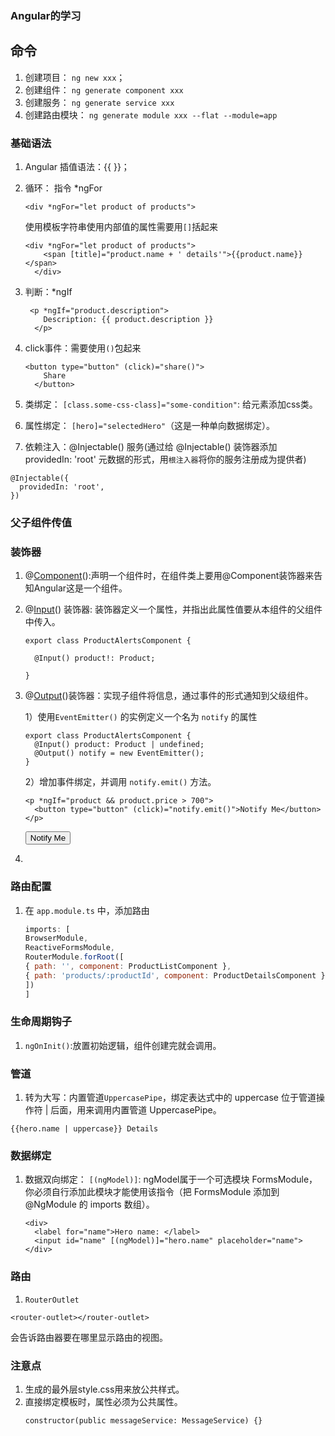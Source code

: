 ### Angular的学习

## 命令

1. 创建项目： `ng new xxx`；
2. 创建组件： `ng generate component xxx`
3. 创建服务： `ng generate service xxx`
4. 创建路由模块： `ng generate module xxx --flat --module=app`

### 基础语法

1. Angular 插值语法：{{ }}；
2. 循环： 指令 *ngFor

   ```
   <div *ngFor="let product of products">
   ```

   使用模板字符串使用内部值的属性需要用`[]`括起来

   ```
   <div *ngFor="let product of products">
       <span [title]="product.name + ' details'">{{product.name}}</span>
     </div>
   ```
3. 判断：*ngIf

   ```**
    <p *ngIf="product.description">
       Description: {{ product.description }}
     </p>
   ```
4. click事件：需要使用`()`包起来

   ```**
   <button type="button" (click)="share()">
       Share
     </button>
   ```
5. 类绑定： `[class.some-css-class]="some-condition"`: 给元素添加css类。
6. 属性绑定： `[hero]="selectedHero"`（这是一种单向数据绑定）。
7. 依赖注入：@Injectable() 服务(通过给 @Injectable() 装饰器添加 providedIn: 'root' 元数据的形式，用`根注入器`将你的服务注册成为提供者)

```
@Injectable({
  providedIn: 'root',
})
```

### 父子组件传值

### 装饰器

1. @[Component](https://angular.cn/api/core/Component)():声明一个组件时，在组件类上要用@Component装饰器来告知Angular这是一个组件。
2. @[Input](https://angular.cn/api/core/Input)() 装饰器: 装饰器定义一个属性，并指出此属性值要从本组件的父组件中传入。

   ```
   export class ProductAlertsComponent {

     @Input() product!: Product;

   }
   ```
3. @[Output](https://angular.cn/api/core/Output)()装饰器：实现子组件将信息，通过事件的形式通知到父级组件。

   1）使用`EventEmitter()` 的实例定义一个名为 `notify` 的属性

   ```**export**** ****class**** ****ProductAlertsComponent**** ****{****
   export class ProductAlertsComponent {
     @Input() product: Product | undefined;
     @Output() notify = new EventEmitter();
   }
   ```

   2）增加事件绑定，并调用 `notify.emit()` 方法。

   ```
   <p *ngIf="product && product.price > 700">
     <button type="button" (click)="notify.emit()">Notify Me</button>
   </p>
   ```

   <p *ngIf="product && product.price > 700">
     <button type="button" (click)="notify.emit()">Notify Me</button>
   </p>
4.

### 路由配置

1. 在 `app.module.ts` 中，添加路由

   ```javascript
   imports: [
   BrowserModule,
   ReactiveFormsModule,
   RouterModule.forRoot([
   { path: '', component: ProductListComponent },
   { path: 'products/:productId', component: ProductDetailsComponent },
   ])
   ]
   ```

### 生命周期钩子

1. `ngOnInit()`:放置初始逻辑，组件创建完就会调用。

### 管道

1. 转为大写：内置管道`UppercasePipe`，绑定表达式中的 uppercase 位于管道操作符 | 后面，用来调用内置管道 UppercasePipe。

```
{{hero.name | uppercase}} Details
```

### 数据绑定

1. 数据双向绑定： `[(ngModel)]`: ngModel属于一个可选模块 FormsModule，你必须自行添加此模块才能使用该指令（把 FormsModule 添加到 @NgModule 的 imports 数组）。

   ```
   <div>
     <label for="name">Hero name: </label>
     <input id="name" [(ngModel)]="hero.name" placeholder="name">
   </div>
   ```

### 路由

1.  `RouterOutlet`

```
<router-outlet></router-outlet>
```
<router-outlet> 会告诉路由器要在哪里显示路由的视图。


### 注意点

1. 生成的最外层style.css用来放公共样式。
2. 直接绑定模板时，属性必须为公共属性。
   ```
   constructor(public messageService: MessageService) {}
   ```
